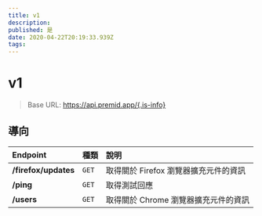 ```yaml
---
title: v1
description:
published: 是
date: 2020-04-22T20:19:33.939Z
tags:
---
```


# v1

> Base URL: https://api.premid.app/{.is-info}


## 導向

<table>
  <thead>
    <tr>
      <th style="text-align:left">Endpoint</th>
      <th style="text-align:left">種類</th>
      <th style="text-align:left">說明</th>
    </tr>
  </thead>
  <tbody>
    <tr>
      <td style="text-align:left"><b>/firefox/updates</b>
      </td>
      <td style="text-align:left"><code>GET</code></td>
      <td style="text-align:left">取得關於 Firefox 瀏覽器擴充元件的資訊</td>
    </tr>
    <tr>
      <td style="text-align:left"><b>/ping</b>
      </td>
      <td style="text-align:left"><code>GET</code></td>
      <td style="text-align:left">取得測試回應</td>
    </tr>
    <tr>
      <td style="text-align:left"><b>/users</b>
      </td>
      <td style="text-align:left"><code>GET</code></td>
      <td style="text-align:left">取得關於 Chrome 瀏覽器擴充元件的資訊</td>
    </tr>
  </tbody>
</table>

